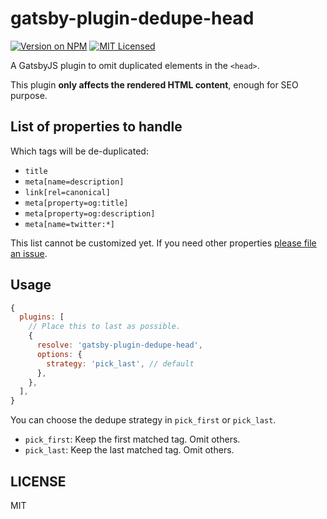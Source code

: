 # gatsby-plugin-dedupe-head

[![Version on NPM](https://img.shields.io/npm/v/gatsby-plugin-dedupe-head)](https://www.npmjs.com/package/gatsby-plugin-dedupe-head)
[![MIT Licensed](https://img.shields.io/github/license/cometkim/gatsby-plugin-dedupe-head)](#license)

A GatsbyJS plugin to omit duplicated elements in the `<head>`.

This plugin **only affects the rendered HTML content**, enough for SEO purpose.

## List of properties to handle

Which tags will be de-duplicated:

- `title`
- `meta[name=description]`
- `link[rel=canonical]`
- `meta[property=og:title]`
- `meta[property=og:description]`
- `meta[name=twitter:*]`

This list cannot be customized yet. If you need other properties [please file an issue](https://github.com/cometkim/gatsby-plugin-dedupe-head/issues/new).

## Usage

```js
{
  plugins: [
    // Place this to last as possible.
    {
      resolve: 'gatsby-plugin-dedupe-head',
      options: {
        strategy: 'pick_last', // default
      },
    },
  ],
}
```

You can choose the dedupe strategy in `pick_first` or `pick_last`.

- `pick_first`: Keep the first matched tag. Omit others.
- `pick_last`: Keep the last matched tag. Omit others.

## LICENSE

MIT
